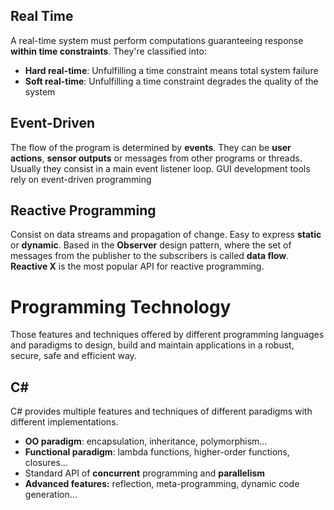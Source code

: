 
## Real Time

A real-time system must perform computations guaranteeing response **within time constraints**. They're classified into:
- **Hard real-time**: Unfulfilling a time constraint means total system failure
- **Soft real-time**: Unfulfilling a time constraint degrades the quality of the system

## Event-Driven

The flow of the program is determined by **events**. They can be **user actions**, **sensor outputs** or messages from other programs or threads. Usually they consist in a main event listener loop. GUI development tools rely on event-driven programming

## Reactive Programming

Consist on data streams and propagation of change. Easy to express **static** or **dynamic**. Based in the **Observer** design pattern, where the set of messages from the publisher to the subscribers is called **data flow**. **Reactive X** is the most popular API for reactive programming.

# Programming Technology

Those features and techniques offered by different programming languages and paradigms to design, build and maintain applications in a robust, secure, safe and efficient way. 

## C\#

C\# provides multiple features and techniques of different paradigms with different implementations.
- **OO paradigm**: encapsulation, inheritance, polymorphism...
- **Functional paradigm**: lambda functions, higher-order functions, closures...
- Standard API of **concurrent** programming and **parallelism**
- **Advanced features:** reflection, meta-programming, dynamic code generation...
